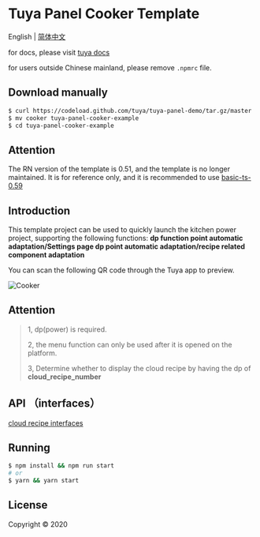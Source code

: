 # Tuya Panel Cooker Template

English | [简体中文](./README-zh_CN.md)

for docs, please visit [tuya docs](https://docs.tuya.com)

for users outside Chinese mainland, please remove `.npmrc` file.

## Download manually

```bash
$ curl https://codeload.github.com/tuya/tuya-panel-demo/tar.gz/master | tar -xz --strip=2 tuya-panel-demo-master/examples/cooker
$ mv cooker tuya-panel-cooker-example
$ cd tuya-panel-cooker-example
```

## Attention

The RN version of the template is 0.51, and the template is no longer maintained. It is for reference only, and it is recommended to use [basic-ts-0.59](./basic-ts-0.59)

## Introduction

This template project can be used to quickly launch the kitchen power project, supporting the following functions: **dp function point automatic adaptation/Settings page dp point automatic adaptation/recipe related component adaptation**

You can scan the following QR code through the Tuya app to preview.

![Cooker](https://images.tuyacn.com/rms-static/b91d36c0-a195-11ea-96f0-cda03b175b6c-1590747501612.png?tyName=cooker.png)


## Attention

> 1, dp(power) is required.
>
> 2, the menu function can only be used after it is opened on the platform.
>
> 3, Determine whether to display the cloud recipe by having the dp of **cloud_recipe_number**

## API （interfaces）

[cloud recipe interfaces](https://docs.tuya.com/zh/iot/panel-development/panel-sdk-development/cooker-recipe-sdk/cooker-recipe-api?id=K9mcn0f0m1q0w)

## Running

```bash
$ npm install && npm run start
# or
$ yarn && yarn start
```

## License

Copyright © 2020
